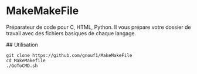 # MakeMakeFile
Préparateur de code pour C, HTML, Python. Il vous prépare votre dossier de travail avec des fichiers basiques de chaque langage.

## Utilisation

```
git clone https://github.com/gnouf1/MakeMakeFile
cd MakeMakefile
./GoToCMD.sh
```

